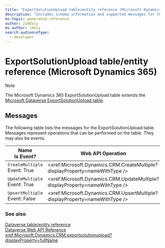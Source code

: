 ```yaml
---
title: "ExportSolutionUpload table/entity reference (Microsoft Dynamics 365)"
description: "Includes schema information and supported messages for the ExportSolutionUpload table/entity with Microsoft Dynamics 365."
ms.topic: generated-reference
author: JimDaly
ms.author: jdaly
search.audienceType: 
  - developer
---
```


# ExportSolutionUpload table/entity reference (Microsoft Dynamics 365)



> [!NOTE]
> The Microsoft Dynamics 365 ExportSolutionUpload table extends the [Microsoft Dataverse ExportSolutionUpload table](/power-apps/developer/data-platform/reference/entities/exportsolutionupload).


## Messages

The following table lists the messages for the ExportSolutionUpload table.
Messages represent operations that can be performed on the table. They may also be events.

| Name <br />Is Event? |Web API Operation |SDK for .NET |
| ---- | ----- |----- |
| `CreateMultiple`<br />Event: True |<xref:Microsoft.Dynamics.CRM.CreateMultiple?displayProperty=nameWithType /> |<xref:Microsoft.Xrm.Sdk.Messages.CreateMultipleRequest>|
| `UpdateMultiple`<br />Event: True |<xref:Microsoft.Dynamics.CRM.UpdateMultiple?displayProperty=nameWithType /> |<xref:Microsoft.Xrm.Sdk.Messages.UpdateMultipleRequest>|
| `UpsertMultiple`<br />Event: False |<xref:Microsoft.Dynamics.CRM.UpsertMultiple?displayProperty=nameWithType /> |<xref:Microsoft.Xrm.Sdk.Messages.UpsertMultipleRequest>|





### See also

[Dataverse table/entity reference](/power-apps/developer/data-platform/reference/about-entity-reference)  
[Dataverse Web API Reference](/power-apps/developer/data-platform/webapi/reference/about)   
<xref:Microsoft.Dynamics.CRM.exportsolutionupload?displayProperty=fullName>
